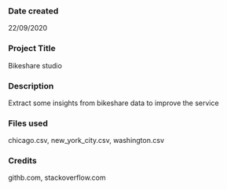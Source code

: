 ### Date created
22/09/2020

### Project Title
Bikeshare studio

### Description
Extract some insights from bikeshare data to improve the service

### Files used
chicago.csv, new_york_city.csv, washington.csv

### Credits
githb.com, stackoverflow.com
